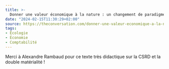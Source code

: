 ```yaml
---
title: >-
  Donner une valeur économique à la nature : un changement de paradigme ?
date: "2024-02-15T11:30:29+02:00"
source: https://theconversation.com/donner-une-valeur-economique-a-la-nature-un-changement-de-paradigme-217752
tags:
- Écologie
- Économie
- Comptabilité
---
```

Merci à Alexandre Rambaud pour ce texte très didactique sur la CSRD et la double matérialité !
